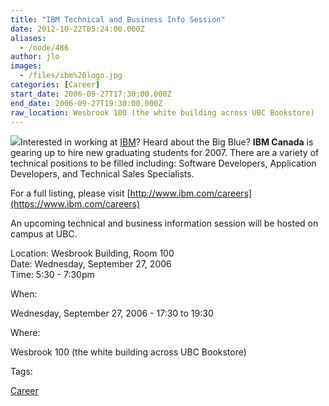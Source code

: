 ```yaml
---
title: "IBM Technical and Business Info Session"
date: 2012-10-22T05:24:00.000Z
aliases:
  - /node/486
author: jlo
images:
  - /files/ibm%20logo.jpg
categories: [Career]
start_date: 2006-09-27T17:30:00.000Z
end_date: 2006-09-27T19:30:00.000Z
raw_location: Wesbrook 100 (the white building across UBC Bookstore)
---
```


![](/files/ibm%20logo.jpg)Interested in working at [IBM](https://www.ibm.com/)? Heard about the Big Blue? **IBM Canada** is gearing up to hire new graduating students for 2007. There are a variety of technical positions to be filled including: Software Developers, Application Developers, and Technical Sales Specialists.

For a full listing, please visit [http://www.ibm.com/careers](https://www.ibm.com/careers)

An upcoming technical and business information session will be hosted on campus at UBC.

Location: Wesbrook Building, Room 100 \
Date: Wednesday, September 27, 2006 \
Time: 5:30 - 7:30pm

When: 

Wednesday, September 27, 2006 - 17:30 to 19:30

Where: 

Wesbrook 100 (the white building across UBC Bookstore)

Tags: 

[Career](/career)
